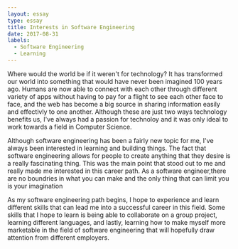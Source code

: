 ```yaml
---
layout: essay
type: essay
title: Interests in Software Engineering
date: 2017-08-31
labels:
  - Software Engineering
  - Learning
---
```



Where would the world be if it weren't for technology? It has transformed our world into something that would have never been imagined 100 years ago. Humans are now able to connect with each other through different variety of apps without having to pay for a flight to see each other face to face, and the web has become a big source in sharing information easily and effectivly to one another. Although these are just two ways technology benefits us, I've always had a passion for technoloy and it was only ideal to work towards a field in Computer Science. 


Although software engineering has been a fairly new topic for me, I've always been interested in learning and building things. The fact that software engineering allows for people to create anything that they desire is a really fascinating thing. This was the main point that stood out to me and really made me interested in this career path.  As a software engineer,there are no boundries in what you can make and the only thing that can limit you is your imagination


As my software engineering path begins, I hope to experience and learn different skills that can lead me into a successful career in this field. Some skills that I hope to learn is being able to collaborate on a group project, learning different languages, and lastly, learning how to make myself more marketable in the field of software engineering that will hopefully draw attention from different employers.

